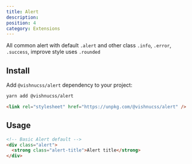 ```yaml
---
title: Alert
description:
position: 4
category: Extensions
---
```


All common alert with default <code>.alert</code> and other class <code>.info</code>, <code>.error</code>, <code>.success</code>, improve style uses <code>.rounded</code>

## Install

Add `@vishnucss/alert` dependency to your project:

<code-group>
  <code-block label="YARN" active>

```bash
yarn add @vishnucss/alert
```

  </code-block>
  <code-block label="CDN">

```html
<link rel="stylesheet" href="https://unpkg.com/@vishnucss/alert" />
```

  </code-block>
</code-group>


## Usage

<code-group>
  <code-block label="HTML" active>

```html
<!-- Basic Alert default -->
<div class="alert">
  <strong class="alert-title">Alert title</strong>
</div>
```

  </code-block>
</code-group>
